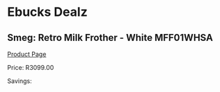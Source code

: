 
# Ebucks Dealz
## Smeg: Retro Milk Frother - White MFF01WHSA
[Product Page](https://www.ebucks.com/web/shop/productSelected.do?prodId=1231263357&catId=704984897)

Price: R3099.00

Savings: 


	